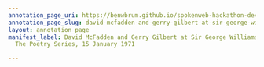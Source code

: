 ```yaml
---
annotation_page_uri: https://benwbrum.github.io/spokenweb-hackathon-development-noterms/annotations/david-mcfadden-and-gerry-gilbert-at-sir-george-williams-university-the-poetry-series-15-january-1971-canvas-1-toc.json
annotation_page_slug: david-mcfadden-and-gerry-gilbert-at-sir-george-williams-university-the-poetry-series-15-january-1971-canvas-1-toc
layout: annotation_page
manifest_label: David McFadden and Gerry Gilbert at Sir George Williams University,
  The Poetry Series, 15 January 1971

---
```

